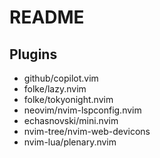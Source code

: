 # README

## Plugins

- github/copilot.vim
- folke/lazy.nvim
- folke/tokyonight.nvim
- neovim/nvim-lspconfig.nvim
- echasnovski/mini.nvim
- nvim-tree/nvim-web-devicons
- nvim-lua/plenary.nvim
